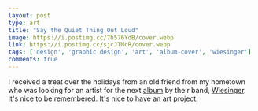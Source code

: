 ```yaml
---
layout: post
type: art
title: "Say the Quiet Thing Out Loud"
image: https://i.postimg.cc/7h576YdB/cover.webp
link: https://i.postimg.cc/sjcJTMcR/cover.webp
tags: ['design', 'graphic design', 'art', 'album-cover', 'wiesinger']
comments: true
---
```


I received a treat over the holidays from an old friend from my hometown who was looking for an artist for the next [album](https://buymeacoffee.com/thefunclub/e/351324) by their band, [Wiesinger](https://wiesingermusic.com/).  It's nice to be remembered.  It's nice to have an art project.
